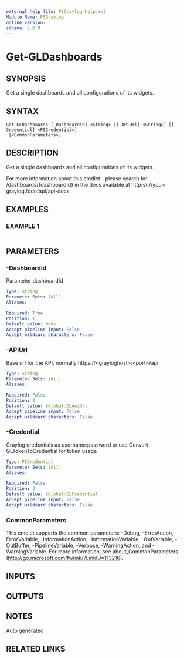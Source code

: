 ```yaml
---
external help file: PSGraylog-help.xml
Module Name: PSGraylog
online version:
schema: 2.0.0
---
```


# Get-GLDashboards

## SYNOPSIS
Get a single dashboards and all configurations of its widgets.

## SYNTAX

```
Get-GLDashboards [-Dashboardid] <String> [[-APIUrl] <String>] [[-Credential] <PSCredential>]
 [<CommonParameters>]
```

## DESCRIPTION
Get a single dashboards and all configurations of its widgets.


For more information about this cmdlet - please search for /dashboards/{dashboardId} in the docs available at http(s)://your-graylog.fqdn/api/api-docs

## EXAMPLES

### EXAMPLE 1
```

```

## PARAMETERS

### -Dashboardid
Parameter dashboardId

```yaml
Type: String
Parameter Sets: (All)
Aliases:

Required: True
Position: 1
Default value: None
Accept pipeline input: False
Accept wildcard characters: False
```

### -APIUrl
Base url for the API, normally https://\<grayloghost\>:\<port\>/api

```yaml
Type: String
Parameter Sets: (All)
Aliases:

Required: False
Position: 2
Default value: $Global:GLApiUrl
Accept pipeline input: False
Accept wildcard characters: False
```

### -Credential
Graylog credentials as username:password or use Convert-GLTokenToCredential for token usage

```yaml
Type: PSCredential
Parameter Sets: (All)
Aliases:

Required: False
Position: 3
Default value: $Global:GLCredential
Accept pipeline input: False
Accept wildcard characters: False
```

### CommonParameters
This cmdlet supports the common parameters: -Debug, -ErrorAction, -ErrorVariable, -InformationAction, -InformationVariable, -OutVariable, -OutBuffer, -PipelineVariable, -Verbose, -WarningAction, and -WarningVariable. For more information, see about_CommonParameters (http://go.microsoft.com/fwlink/?LinkID=113216).

## INPUTS

## OUTPUTS

## NOTES
Auto generated

## RELATED LINKS
